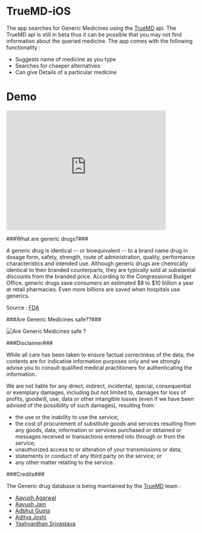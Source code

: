 # TrueMD-iOS

The app searches for Generic Medicines using the [TrueMD]() api. The TrueMD api is still in beta thus it can be possible that you may not find information about the queried medicine. The app comes with the following functionality :

- Suggests name of medicine as you type
- Searches for chaeper alternatives
- Can give Details of a particular medicine

# Demo 

<iframe width="420" height="315" src="https://www.youtube.com/embed/neZEDUkj_c8" frameborder="0" allowfullscreen></iframe>


###What are generic drugs?###

A generic drug is identical -- or bioequivalent -- to a brand name drug in dosage form, safety, strength, route of administration, quality, performance characteristics and intended use. Although generic drugs are chemically identical to their branded counterparts, they are typically sold at substantial discounts from the branded price. According to the Congressional Budget Office, generic drugs save consumers an estimated $8 to $10 billion a year at retail pharmacies. Even more billions are saved when hospitals use generics.

Source : [FDA](http://www.fda.gov/Drugs/ResourcesForYou/Consumers/QuestionsAnswers/ucm100100.htm)

###Are Generic Medicines safe??###

![Are Generic Medicines safe ?](http://www.truemd.in//assets/img/infographic.png)

###Disclaimer###

While all care has been taken to ensure factual correctness of the data, the contents are for indicative information purposes only and we strongly advise you to consult qualified medical practitioners for authenticating the information.

We are not liable for any direct, indirect, incidental, special, consequential or exemplary damages, including but not limited to, damages for loss of profits, goodwill, use, data or other intangible losses (even if we have been advised of the possibility of such damages), resulting from: 
- the use or the inability to use the service; 
- the cost of procurement of substitute goods and services resulting from any goods, data, information or services purchased or obtained or messages received or transactions entered into through or from the service; 
- unauthorized access to or alteration of your transmissions or data; 
- statements or conduct of any third party on the service; or 
- any other matter relating to the service.


###Credits###

The Generic drug database is being maintained by the [TrueMD](http://www.truemd.in/) team :

- [Aayush Agarwal](mailto:aayush0706@gmail.com)
- [Aayush Jain](mailto:jainaayush05@gmail.com)
- [Adbhut Gupta](mailto:adbhut091@gmail.com)
- [Aditya Joshi](mailto:adijagjoshi@gmail.com)
- [Yashvardhan Srivastava](mailto:yash6992@gmail.com)
